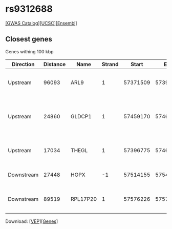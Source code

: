 # rs9312688

[[GWAS Catalog]](https://www.ebi.ac.uk/gwas/variants/rs9312688)[[UCSC]](https://genome.ucsc.edu/cgi-bin/hgTracks?position=chr4:57386707-57586707&addHighlight=hg19.chr4%3A123065528%2D123066028%23fcfcac&hgFind.matches=rs9312688&db=hg19)[[Ensembl]](https://grch37.ensembl.org/Homo_sapiens/Variation/Explore?r=4:57486707-57486707;v=rs9312688;vdb=variation)
## Closest genes

Genes withing 100 kbp

| Direction | Distance | Name | Strand | Start | End | Biotype | Description | ID |
| --------- | -------- | ---- | ------ | ----- | --- | ------- | ----------- | -- |
| Upstream | 96093 | ARL9 | 1 | 57371509 | 57390614 | protein_coding | ADP-ribosylation factor-like 9 [Source:HGNC Symbol;Acc:23592] | ENSG00000196503 |
| Upstream | 24860 | GLDCP1 | 1 | 57459170 | 57461847 | pseudogene | glycine dehydrogenase (decarboxylase) pseudogene 1 [Source:HGNC Symbol;Acc:4314] | ENSG00000248590 |
| Upstream | 17034 | THEGL | 1 | 57396775 | 57469673 | protein_coding | theg spermatid protein-like [Source:HGNC Symbol;Acc:43771] | ENSG00000249693 |
| Downstream | 27448 | HOPX | -1 | 57514155 | 57548065 | protein_coding | HOP homeobox [Source:HGNC Symbol;Acc:24961] | ENSG00000171476 |
| Downstream | 89519 | RPL17P20 | 1 | 57576226 | 57576780 | pseudogene | ribosomal protein L17 pseudogene 20 [Source:HGNC Symbol;Acc:36015] | ENSG00000241250 |


Download: [[VEP]](rs9312688_vep.json.gz)[[Genes]](rs9312688_gene.json.gz)


